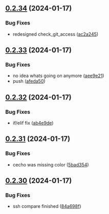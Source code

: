 ## [0.2.34](https://github.com/Energy-Control-no/fleet-flows-autoinstaller/compare/v0.2.33...v0.2.34) (2024-01-17)


### Bug Fixes

* redesigned check_git_access ([ac2a245](https://github.com/Energy-Control-no/fleet-flows-autoinstaller/commit/ac2a24539065bf1a5d81ae4becbedc071b3a3272))



## [0.2.33](https://github.com/Energy-Control-no/fleet-flows-autoinstaller/compare/v0.2.32...v0.2.33) (2024-01-17)


### Bug Fixes

* no idea whats going on anymore ([aee9e21](https://github.com/Energy-Control-no/fleet-flows-autoinstaller/commit/aee9e21485dc52cbbadf949e9423ef58208272a2))
* push ([afeda50](https://github.com/Energy-Control-no/fleet-flows-autoinstaller/commit/afeda5016d4be81d6dc5464a141d9488ef64ba86))



## [0.2.32](https://github.com/Energy-Control-no/fleet-flows-autoinstaller/compare/v0.2.31...v0.2.32) (2024-01-17)


### Bug Fixes

* if/elif fix ([ab4e9de](https://github.com/Energy-Control-no/fleet-flows-autoinstaller/commit/ab4e9def725829e919b7149641f9ab0394b6b667))



## [0.2.31](https://github.com/Energy-Control-no/fleet-flows-autoinstaller/compare/v0.2.30...v0.2.31) (2024-01-17)


### Bug Fixes

* cecho was missing color ([5bad354](https://github.com/Energy-Control-no/fleet-flows-autoinstaller/commit/5bad3543efa3449e69db28ed4166f022173a3d15))



## [0.2.30](https://github.com/Energy-Control-no/fleet-flows-autoinstaller/compare/v0.2.29...v0.2.30) (2024-01-17)


### Bug Fixes

* ssh compare finished ([84a698f](https://github.com/Energy-Control-no/fleet-flows-autoinstaller/commit/84a698fed28bcbcd8c3d93c572194cfb40c417d0))



